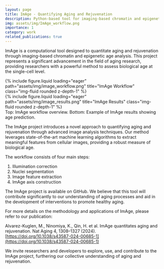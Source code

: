 ```yaml
---
layout: page
title: ImAge - Quantifying Aging and Rejuvenation
description: Python-based tool for imaging-based chromatin and epigenetic age analysis
img: assets/img/ImAge_workflow.png
importance: 1
category: work
related_publications: true
---
```


ImAge is a computational tool designed to quantitate aging and rejuvenation through imaging-based chromatin and epigenetic age analysis. This project represents a significant advancement in the field of aging research, providing researchers with a powerful method to assess biological age at the single-cell level.

<div class="row">
    <div class="col-12 mt-3 mt-md-0">
        {% include figure.liquid loading="eager" path="assets/img/image_workflow.png" title="ImAge Workflow" class="img-fluid rounded z-depth-1" %}
    </div>
    <div class="col-12 mt-3 mt-md-0">
        {% include figure.liquid loading="eager" path="assets/img/image_results.png" title="ImAge Results" class="img-fluid rounded z-depth-1" %}
    </div>
</div>
<div class="caption">
    Top: ImAge workflow overview. Bottom: Example of ImAge results showing age prediction.
</div>

The ImAge project introduces a novel approach to quantifying aging and rejuvenation through advanced image analysis techniques. Our method leverages state-of-the-art machine learning algorithms to extract meaningful features from cellular images, providing a robust measure of biological age.

The workflow consists of four main steps:

1. Illumination correction
2. Nuclei segmentation
3. Image feature extraction
4. ImAge axis construction

The ImAge project is available on GitHub. We believe that this tool will contribute significantly to our understanding of aging processes and aid in the development of interventions to promote healthy aging.

For more details on the methodology and applications of ImAge, please refer to our publication:

Alvarez-Kuglen, M., Ninomiya, K., Qin, H. et al. ImAge quantitates aging and rejuvenation. Nat Aging 4, 1308–1327 (2024). [https://doi.org/10.1038/s43587-024-00685-1](https://doi.org/10.1038/s43587-024-00685-1)

We invite researchers and developers to explore, use, and contribute to the ImAge project, furthering our collective understanding of aging and rejuvenation.
